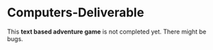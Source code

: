 # Computers-Deliverable
This **text based adventure game** is not completed yet. There might be bugs.

